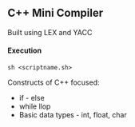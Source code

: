 ## C++ Mini Compiler  

Built using LEX and YACC

#### Execution
```sh <scriptname.sh>```

Constructs of C++ focused:
- if - else
- while llop
- Basic data types - int, float, char